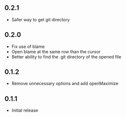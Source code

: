 ## 0.2.1

* Safer way to get git directory

## 0.2.0

* Fix use of blame
* Open blame at the same row than the cursor
* Better ability to find the .git directory of the opened file

## 0.1.2

* Remove unnecessary options and add openMaximize

## 0.1.1

* Initial release
